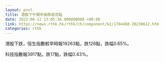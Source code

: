 ```yaml
---
layout: post
title: 港股下午開市後跌逾百點
date: 2023-06-12 13:05:56.000000000 +08:00
link: https://news.rthk.hk/rthk/ch/component/k2/1704460-20230612.htm
categories: rthk
---
```


港股下跌，恒生指數較早時報19263點，跌126點，跌幅0.65%。

科技指數報3917點，跌17點，跌幅0.43%。
